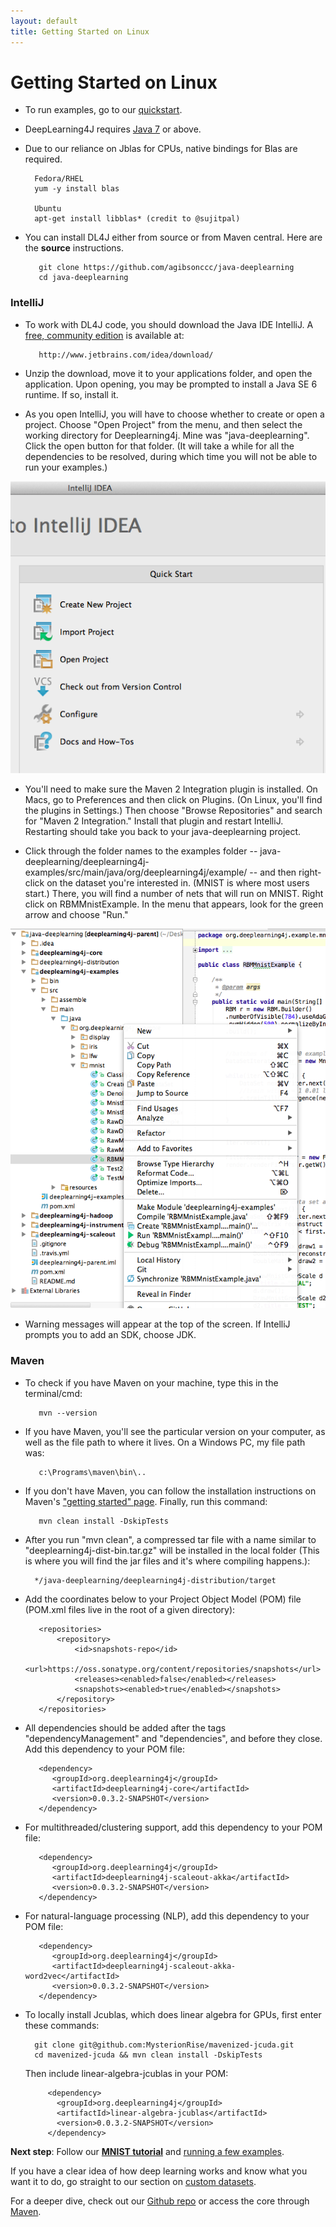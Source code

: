 ```yaml
---
layout: default
title: Getting Started on Linux
---
```


# Getting Started on Linux

* To run examples, go to our [quickstart](./quickstart.html).

* DeepLearning4J requires [Java 7](http://www.oracle.com/technetwork/java/javase/downloads/jdk7-downloads-1880260.html) or above.

* Due to our reliance on Jblas for CPUs, native bindings for Blas are required.

        Fedora/RHEL
        yum -y install blas
        
        Ubuntu
        apt-get install libblas* (credit to @sujitpal)

* You can install DL4J either from source or from Maven central. Here are the **source** instructions. 

         git clone https://github.com/agibsonccc/java-deeplearning
         cd java-deeplearning

### IntelliJ

* To work with DL4J code, you should download the Java IDE IntelliJ. A [free, community edition](http://www.jetbrains.com/idea/download/) is available at:

         http://www.jetbrains.com/idea/download/

* Unzip the download, move it to your applications folder, and open the application. Upon opening, you may be prompted to install a Java SE 6 runtime. If so, install it. 

* As you open IntelliJ, you will have to choose whether to create or open a project. Choose "Open Project" from the menu, and then select the working directory for Deeplearning4j. Mine was "java-deeplearning". Click the open button for that folder. (It will take a while for all the dependencies to be resolved, during which time you will not be able to run your examples.)

![Alt text](./img/open_project.png) 

* You'll need to make sure the Maven 2 Integration plugin is installed. On Macs, go to Preferences and then click on Plugins. (On Linux, you'll find the plugins in Settings.) Then choose "Browse Repositories" and search for "Maven 2 Integration." Install that plugin and restart IntelliJ. Restarting should take you back to your java-deeplearning project. 

* Click through the folder names to the examples folder -- java-deeplearning/deeplearning4j-examples/src/main/java/org/deeplearning4j/example/ -- and then right-click on the dataset you're interested in. (MNIST is where most users start.) There, you will find a number of nets that will run on MNIST. Right click on RBMMnistExample. In the menu that appears, look for the green arrow and choose "Run." 

![Alt text](./img/run_menu.png)

* Warning messages will appear at the top of the screen. If IntelliJ prompts you to add an SDK, choose JDK.

### Maven

* To check if you have Maven on your machine, type this in the terminal/cmd:

         mvn --version

* If you have Maven, you'll see the particular version on your computer, as well as the file path to where it lives. On a Windows PC, my file path was:

         c:\Programs\maven\bin\..

* If you don't have Maven, you can follow the installation instructions on Maven's ["getting started" page](https://maven.apache.org/guides/getting-started/maven-in-five-minutes.html). Finally, run this command:

         mvn clean install -DskipTests

* After you run "mvn clean", a compressed tar file with a name similar to "deeplearning4j-dist-bin.tar.gz" will be installed in the local folder (This is where you will find the jar files and it's where compiling happens.):

		*/java-deeplearning/deeplearning4j-distribution/target
	
* Add the coordinates below to your Project Object Model (POM) file (POM.xml files live in the root of a given directory):

         <repositories>
             <repository>
                 <id>snapshots-repo</id>
                 <url>https://oss.sonatype.org/content/repositories/snapshots</url>
                 <releases><enabled>false</enabled></releases>
                 <snapshots><enabled>true</enabled></snapshots>
             </repository>
         </repositories>

* All dependencies should be added after the tags "dependencyManagement" and "dependencies", and before they close. Add this dependency to your POM file:

         <dependency>
			<groupId>org.deeplearning4j</groupId>
			<artifactId>deeplearning4j-core</artifactId>
			<version>0.0.3.2-SNAPSHOT</version>
		 </dependency>

* For multithreaded/clustering support, add this dependency to your POM file:

         <dependency>
			<groupId>org.deeplearning4j</groupId>
			<artifactId>deeplearning4j-scaleout-akka</artifactId>
			<version>0.0.3.2-SNAPSHOT</version>
         </dependency>

* For natural-language processing (NLP), add this dependency to your POM file:
         
         <dependency>
            <groupId>org.deeplearning4j</groupId>
            <artifactId>deeplearning4j-scaleout-akka-word2vec</artifactId>
            <version>0.0.3.2-SNAPSHOT</version>
         </dependency>

* To locally install Jcublas, which does linear algebra for GPUs, first enter these commands:

		git clone git@github.com:MysterionRise/mavenized-jcuda.git
		cd mavenized-jcuda && mvn clean install -DskipTests

  Then include linear-algebra-jcublas in your POM:

           <dependency>
             <groupId>org.deeplearning4j</groupId>
             <artifactId>linear-algebra-jcublas</artifactId>
             <version>0.0.3.2-SNAPSHOT</version>
           </dependency>

**Next step**: Follow our [**MNIST tutorial**](./rbm-mnist-tutorial.html) and [running a few examples](./quickstart.html). 

If you have a clear idea of how deep learning works and know what you want it to do, go straight to our section on [custom datasets](./customdatasets.html).

For a deeper dive, check out our [Github repo](https://github.com/agibsonccc/java-deeplearning) or access the core through [Maven](http://maven.apache.org/download.cgi).
